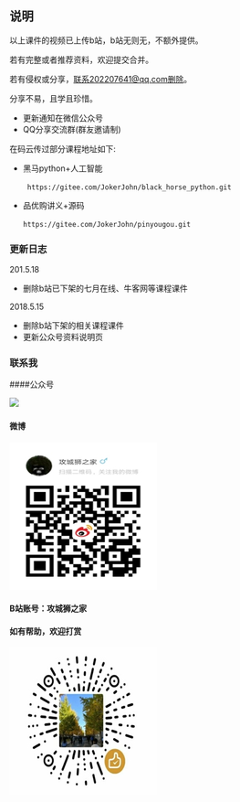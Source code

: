 ## 说明

以上课件的视频已上传b站，b站无则无，不额外提供。

若有完整或者推荐资料，欢迎提交合并。

若有侵权或分享，联系202207641@qq.com删除。

分享不易，且学且珍惜。

- 更新通知在微信公众号
- QQ分享交流群(群友邀请制)

在码云传过部分课程地址如下:

- 黑马python+人工智能

  ` https://gitee.com/JokerJohn/black_horse_python.git`

- 品优购讲义+源码

  `https://gitee.com/JokerJohn/pinyougou.git`

  

### 更新日志

201.5.18

- 删除b站已下架的七月在线、牛客网等课程课件

2018.5.15

- 删除b站下架的相关课程课件
- 更新公众号资料说明页

### 联系我

####公众号

![](README.assets/qrcode_for_gh_5dd42edd05cb_258.jpg)

#### 微博

![](README.assets/1555304273404_爱奇艺.jpg)

#### B站账号：攻城狮之家

#### 如有帮助，欢迎打赏

![](README.assets/qq_pic_merged_1555332773224_爱奇艺_爱奇艺-1557066916967.jpg)